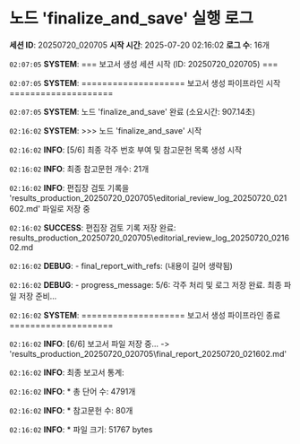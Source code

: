 # 노드 'finalize_and_save' 실행 로그

**세션 ID**: 20250720_020705
**시작 시간**: 2025-07-20 02:16:02
**로그 수**: 16개

`02:07:05` **SYSTEM**: === 보고서 생성 세션 시작 (ID: 20250720_020705) ===

`02:07:05` **SYSTEM**: ==================== 보고서 생성 파이프라인 시작 ====================

`02:07:05` **SYSTEM**: 노드 'finalize_and_save' 완료 (소요시간: 907.14초)

`02:16:02` **SYSTEM**: >>> 노드 'finalize_and_save' 시작

`02:16:02` **INFO**: [5/6] 최종 각주 번호 부여 및 참고문헌 목록 생성 시작

`02:16:02` **INFO**: 최종 참고문헌 개수: 21개

`02:16:02` **INFO**: 편집장 검토 기록을 'results_production_20250720_020705\editorial_review_log_20250720_021602.md' 파일로 저장 중

`02:16:02` **SUCCESS**: 편집장 검토 기록 저장 완료: results_production_20250720_020705\editorial_review_log_20250720_021602.md

`02:16:02` **DEBUG**:   - final_report_with_refs: (내용이 길어 생략됨)

`02:16:02` **DEBUG**:   - progress_message: 5/6: 각주 처리 및 로그 저장 완료. 최종 파일 저장 준비...

`02:16:02` **SYSTEM**: ==================== 보고서 생성 파이프라인 종료 ====================

`02:16:02` **INFO**: [6/6] 보고서 파일 저장 중... -> 'results_production_20250720_020705\final_report_20250720_021602.md'

`02:16:02` **INFO**: 최종 보고서 통계:

`02:16:02` **INFO**:   * 총 단어 수: 4791개

`02:16:02` **INFO**:   * 참고문헌 수: 80개

`02:16:02` **INFO**:   * 파일 크기: 51767 bytes

